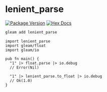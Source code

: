 # lenient_parse

[![Package Version](https://img.shields.io/hexpm/v/lenient_parse)](https://hex.pm/packages/lenient_parse)
[![Hex Docs](https://img.shields.io/badge/hex-docs-ffaff3)](https://hexdocs.pm/lenient_parse/)

```sh
gleam add lenient_parse
```
```gleam
import lenient_parse
import gleam/float
import gleam/io

pub fn main() {
  "1" |> float.parse |> io.debug
  // Error(Nil)

  "1" |> lenient_parse.to_float |> io.debug
  // Ok(1.0)
}
```

